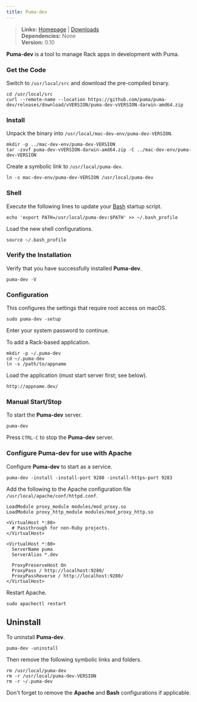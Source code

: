 ```yaml
---
title: Puma-dev
---
```


> **Links:** [Homepage](https://github.com/puma/puma-dev) | [Downloads](https://github.com/puma/puma-dev/releases)  
> **Dependencies:** None  
> **Version:** <span id="version">0.10</span>

**Puma-dev** is a tool to manage Rack apps in development with Puma.


### Get the Code

Switch to `/usr/local/src` and download the pre-compiled binary.

	cd /usr/local/src
	curl --remote-name --location https://github.com/puma/puma-dev/releases/download/vVERSION/puma-dev-vVERSION-darwin-amd64.zip


### Install

Unpack the binary into `/usr/local/mac-dev-env/puma-dev-VERSION`.

	mkdir -p ../mac-dev-env/puma-dev-VERSION
	tar -zxvf puma-dev-vVERSION-darwin-amd64.zip -C ../mac-dev-env/puma-dev-VERSION

Create a symbolic link to `/usr/local/puma-dev`.

	ln -s mac-dev-env/puma-dev-VERSION /usr/local/puma-dev


### Shell

Execute the following lines to update your [Bash](http://en.wikipedia.org/wiki/Bash_%28Unix_shell%29) startup script.

	echo 'export PATH=/usr/local/puma-dev:$PATH' >> ~/.bash_profile

Load the new shell configurations.

	source ~/.bash_profile


### Verify the Installation

Verify that you have successfully installed **Puma-dev**.

	puma-dev -V


### Configuration

This configures the settings that require root access on macOS.

	sudo puma-dev -setup

Enter your system password to continue.

To add a Rack-based application.

	mkdir -p ~/.puma-dev
	cd ~/.puma-dev
	ln -s /path/to/appname

Load the application (must start server first; see below).

	http://appname.dev/


### Manual Start/Stop

To start the **Puma-dev** server.

	puma-dev

Press `CTRL-C` to stop the **Puma-dev** server.


### Configure Puma-dev for use with Apache

Configure **Puma-dev** to start as a service.

	puma-dev -install -install-port 9280 -install-https-port 9283

Add the following to the Apache configuration file `/usr/local/apache/conf/httpd.conf`.

	LoadModule proxy_module modules/mod_proxy.so
	LoadModule proxy_http_module modules/mod_proxy_http.so

	<VirtualHost *:80>
	  # Passthrough for non-Ruby projects.
	</VirtualHost>

	<VirtualHost *:80>
	  ServerName puma
	  ServerAlias *.dev

	  ProxyPreserveHost On
	  ProxyPass / http://localhost:9280/
	  ProxyPassReverse / http://localhost:9280/
	</VirtualHost>

Restart Apache.

	sudo apachectl restart


## Uninstall

To uninstall **Puma-dev**.

	puma-dev -uninstall

Then remove the following symbolic links and folders.

	rm /usr/local/puma-dev
	rm -r /usr/local/puma-dev-VERSION
	rm -r ~/.puma-dev

Don't forget to remove the **Apache** and **Bash** configurations if applicable.

